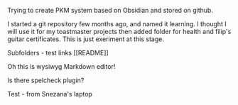 
Trying to create PKM system based on Obsidian and stored on github.

I started a git repository few months ago, and named it learning. I thought I will use it for my toastmaster projects then added folder for health and filip's guitar certificates.
This is just exeriment at this stage.

Subfolders - test links
[[README]]


Oh this is wysiwyg Markdown editor!

Is there spelcheck plugin?

Test - from Snezana's laptop